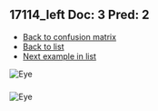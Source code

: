 ## 17114_left Doc: 3 Pred: 2
- [Back to confusion matrix](https://github.com/juliandewit/kaggle_retinopathy/blob/master/matrix.md)
- [Back to list](https://github.com/juliandewit/kaggle_retinopathy/blob/master/lists/32/list.md)
- [Next example in list](https://github.com/juliandewit/kaggle_retinopathy/blob/master/lists/32/17/17481_right.md)

![Eye](https://retinopaty.blob.core.windows.net/size1024/17114_left_3.jpeg)

### 

![Eye]()
